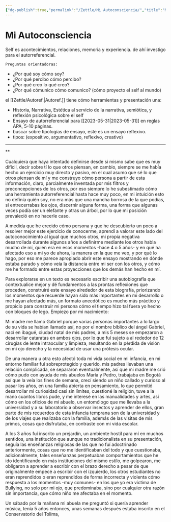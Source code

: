 ```yaml
---
{"dg-publish":true,"permalink":"/Zettle/Mi Autoconsciencia/","title":"Mi Autoconsciencia","tags":["Idea,"],"created":"2023-05-17T08:21:32.745-05:00","updated":"2023-08-26T20:27:28.407-05:00"}
---
```



# Mi Autoconsciencia

Self es acontecimientos, relaciones, memoria y experiencia. de ahí investigo para el autorreferencial.

	Preguntas orientadoras:

- ¿Por qué soy cómo soy?
- ¿Por qué percibo cómo percibo? 
- ¿Por qué creo lo qué creo?
- ¿Por qué cómunico cómo comunico? (cómo proyecto el self al mundo)

el [[Zettle/Autoref.\|Autoref.]] tiene cómo herramientas y presentación una:

- Historia, Narrativa, Estética al servicio de la narrativa, semiótica, y reflexión psicológica sobre el self
- Ensayo de autorreferencial para [[2023-05-31\|2023-05-31]] en reglas APA, 5-10 páginas.
- buscar sobre tipologías de ensayo, este es un ensayo reflexivo.
- tipos: (expositivo, argumentativo, reflexivo, creativo)
- - -

**

Cualquiera que haya intentado definirse desde si mismo sabe que es muy difícil, decir sobre tí lo que otros piensan, en cambio, siempre se me había hecho un ejercicio muy directo y pasivo, en el cual asumo que sé lo que otros piensan de mí y me construyo cómo persona a partir de esta información, claro, parcialmente inventada por mis filtros y preconcepciones de los otros, por eso siempre lo he subestimado cómo una herramienta autorreferencial hasta hace muy poco, en mi intuición esto no definía quién soy, no era más que una mancha borrosa de la que podías, si entrecerrabas los ojos, discernir alguna forma, una forma que algunas veces podía ser un elefante y otras un árbol, por lo que mi posición prevaleció en no hacerle caso.

A medida que he crecido cómo persona y que he descubierto un poco a resolver mejor este ejercicio de conocerme, aprendí a valorar este lado del autoconocimiento al igual que muchos otros, mi propia negativa desarrollada durante algunos años a definirme mediante los otros habla mucho de mí, quién era en esos momentos -hace 4 o 5 años- y en qué ha afectado eso a mi yo de ahora, la manera en la que me veo, y por qué lo hago, por eso me parece apropiado abrir este ensayo mostrando en dónde estaba parado y cómo veía la distancia entre mi ser con los otros, y cómo me he formado entre estas proyecciones que los demás han hecho en mí.

Para explorarse en un texto es necesario escribir una autobiografía que contextualice mejor y dé fundamentos a las prontas reflexiones que proceden, construiré este ensayo alrededor de esta biografía, priorizando los momentos que recuerde hayan sido más importantes en mi desarrollo o me hayan afectado más, un formato anecdótico es mucho más práctico y propicio para construir mi persona cómo el tiempo hizo tal fuera yo hecho con bloques de lego. Empiezo por mi nacimiento:

Mi madre me llamó Gabriel porque varias personas importantes a lo largo de su vida se habían llamado así, no por el nombre bíblico del ángel Gabriel, nací en ibagué, ciudad natal de mis padres, a mis 5 meses se empezaron a desarrollar cataratas en ambos ojos, por lo que fuí sujeto a al rededor de 12 cirugías de lente intraocular y limpieza, resultando en la pérdida de visión en mi ojo derecho y la necesidad de usar una prótesis ocular.

De una manera u otra esto afectó toda mi vida social en mi infancia, en mi entorno familiar fuí sobreprotegido y querido, mis padres llevaban una relación complicada, se separaron eventualmente, así que mi madre me crió cómo pudo con ayuda de mis abuelos María y Pedro, trabajaba en Bogotá así que la veía los fines de semana, crecí siendo un niño callado y curioso al pasar los años, en una familia abierta en pensamiento, lo que permitió desarrollar mi curiosidad casi sin límites, cuestioné la religión, tuve a la mano cuantos libros pude, y me interesé en las manualidades y artes, así cómo en los oficios de mi abuelo, un entomólogo que me llevaba a la universidad y a su laboratorio a observar insectos y aprender de ellos, gran parte de mis recuerdos de esta infancia temprana son de la universidad y de los viajes que realizaba con la familia, además de las visitas de mis primos, cosas que disfrutaba, en contraste con mi vida escolar.

A los 3 años fuí inscrito un prejardín, un ambiente hostil para mí en muchos sentidos, una institución que aunque no tradicionalista en su presentación, seguía las enseñanzas religiosas de las que no fuí adoctrinado anteriormente, cosas que no me identificaban del todo y que cuestionaba, adicionalmente, tales enseñanzas perpetuaban comportamientos que he ido identificando en más instituciones del mismo estílo, me golpearon, me obligaron a aprender a escribir con el brazo derecho a pesar de que originalmente empecé a escribir con el izquierdo, los otros estudiantes no eran reprendidos o eran reprendidos de forma incorrecta y violenta cómo respuesta a los momentos -muy comunes- en los que yo era víctima de Bullying, no solo por mi ojo, que predominaba, sino por cualquier otra razón sin importancia, que cómo niño me afectaba en el momento.

Un sábado por la mañana mi abuela me preguntó si quería aprender música, tenía 5 años entonces, unas semanas después estaba inscrito en el Conservatorio del Tolima, 